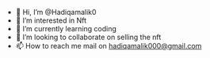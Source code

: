 - 👋 Hi, I’m @Hadiqamalik0
- 👀 I’m interested in Nft
- 🌱 I’m currently learning coding
- 💞️ I’m looking to collaborate on selling the nft
- 📫 How to reach me mail on hadiqamalik000@gmail.com 

<!---
Hadiqamalik0/Hadiqamalik0 is a ✨ special ✨ repository because its `README.md` (this file) appears on your GitHub profile.
You can click the Preview link to take a look at your changes.
--->
